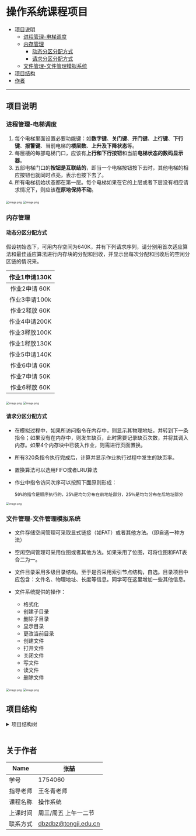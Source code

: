# 操作系统课程项目

* [项目说明](#项目说明)
   * [进程管理-电梯调度](#进程管理-电梯调度)
   * [内存管理](#内存管理)
      * [动态分区分配方式](#动态分区分配方式)
      * [请求分区分配方式](#请求分区分配方式)
   * [文件管理-文件管理模拟系统](#文件管理-文件管理模拟系统)
* [项目结构](#项目结构)
* [作者](#作者)

------

## 项目说明

### 进程管理-电梯调度

1. 每个电梯里面设置必要功能键：如**数字键**、**关门键**、**开门键**、**上行键**、**下行键**、**报警键**、当前电梯的**楼层数**、**上升及下降状态**等。
2. 每层楼的每部电梯门口，应该有**上行和下行按钮**和当前**电梯状态的数码显示器**。
3. 五部电梯门口的**按钮是互联结的**，即当一个电梯按钮按下去时，其他电梯的相应按钮也就同时点亮，表示也按下去了。
4. 所有电梯初始状态都在第一层。每个电梯如果在它的上层或者下层没有相应请求情况下，则应该**在原地保持不动**。

 <img src="https://upload-images.jianshu.io/upload_images/12014150-9c8f6f1b7547b823.png?imageMogr2/auto-orient/strip%7CimageView2/2/w/1240" alt="image.png" style="zoom:50%;" />

<img src="https://upload-images.jianshu.io/upload_images/12014150-3ee5d372211bfe25.png?imageMogr2/auto-orient/strip%7CimageView2/2/w/1240" alt="image.png" style="zoom:50%;" />

<br/>

### 内存管理

#### 动态分区分配方式

假设初始态下，可用内存空间为640K，并有下列请求序列，请分别用首次适应算法和最佳适应算法进行内存块的分配和回收，并显示出每次分配和回收后的空闲分区链的情况来。

| 作业1申请130K |
| :-----------: |
| 作业2申请 60K |
| 作业3申请100k |
| 作业2释放 60K |
| 作业4申请200K |
| 作业3释放100K |
| 作业1释放130K |
| 作业5申请140K |
| 作业6申请 60K |
| 作业7申请 50K |
| 作业6释放 60K |

<img src="https://upload-images.jianshu.io/upload_images/12014150-e9e2c23eb0309973.png?imageMogr2/auto-orient/strip%7CimageView2/2/w/1240" alt="image.png" style="zoom:50%;" />

<img src="https://upload-images.jianshu.io/upload_images/12014150-0b336d12d32d0cd8.png?imageMogr2/auto-orient/strip%7CimageView2/2/w/1240" alt="image.png" style="zoom:50%;" />

#### 请求分区分配方式

- 在模拟过程中，如果所访问指令在内存中，则显示其物理地址，并转到下一条指令；如果没有在内存中，则发生缺页，此时需要记录缺页次数，并将其调入内存。如果4个内存块中已装入作业，则需进行页面置换。

- 所有320条指令执行完成后，计算并显示作业执行过程中发生的缺页率。

- 置换算法可以选用FIFO或者LRU算法

- 作业中指令访问次序可以按照下面原则形成：  

      50%的指令是顺序执行的，25%是均匀分布在前地址部分，25％是均匀分布在后地址部分

<img src="https://upload-images.jianshu.io/upload_images/12014150-1060f1b40ab787fc.png?imageMogr2/auto-orient/strip%7CimageView2/2/w/1240" alt="image.png" style="zoom:50%;" />

<br/>

### 文件管理-文件管理模拟系统

- 文件存储空间管理可采取显式链接（如FAT）或者其他方法。（即自选一种方法）

- 空闲空间管理可采用位图或者其他方法。如果采用了位图，可将位图和FAT表合二为一。

- 文件目录采用多级目录结构。至于是否采用索引节点结构，自选。目录项目中应包含：文件名、物理地址、长度等信息。同学可在这里增加一些其他信息。

- 文件系统提供的操作：

  - 格式化
  - 创建子目录
  - 删除子目录
  - 显示目录
  - 更改当前目录
  - 创建文件
  - 打开文件
  - 关闭文件
  - 写文件
  - 读文件
  - 删除文件

<img src="https://upload-images.jianshu.io/upload_images/12014150-f936ef8c2fb62a75.png?imageMogr2/auto-orient/strip%7CimageView2/2/w/1240" alt="image.png" style="zoom:50%;" />

<img src="https://upload-images.jianshu.io/upload_images/12014150-c31f741e16c737a3.png?imageMogr2/auto-orient/strip%7CimageView2/2/w/1240" alt="image.png" style="zoom:50%;" />

<br/>

## 项目结构

<details>
	<summary>项目结构树</summary>

```
├── README.md
├── this.md
├── 进程管理_电梯调度
│   ├── README.md
│   ├── Resources
│   │   ├── Button
│   │   │   ├── doordown.png
│   │   │   ├── doordown_hover.png
│   │   │   ├── doordown_pressed.png
│   │   │   ├── doorup.png
│   │   │   ├── doorup_hover.png
│   │   │   ├── doorup_pressed.png
│   │   │   ├── down.png
│   │   │   ├── down_hover.png
│   │   │   ├── down_pressed.png
│   │   │   ├── state.png
│   │   │   ├── state_down.png
│   │   │   ├── state_up.png
│   │   │   ├── up.png
│   │   │   ├── up_hover.png
│   │   │   └── up_pressed.png
│   │   ├── Figure
│   │   │   └── people.png
│   │   └── Icon
│   │       ├── elevator.ico
│   │       └── icon.png
│   ├── Src
│   │   ├── dispatch.py
│   │   ├── myElevator.py
│   │   └── myElevatorInterface.py
│   ├── 电梯调度_设计方案报告.md
│   └── 电梯调度_设计方案报告.pdf
├── 内存管理_动态分区分配方式
│   ├── README.md
│   ├── Resource
│   │   └── memory.png
│   ├── src
│   │   ├── Dynamic partition allocation.html
│   │   └── static
│   │       ├── css
│   │       │   ├── range.css
│   │       │   └── style.css
│   │       └── js
│   │           ├── RangeSlider.js
│   │           ├── clear.js
│   │           ├── nextAssingment.js
│   │           ├── randColor.js
│   │           └── select.js
│   ├── 动态分区分配方式模拟_设计方案报告.md
│   └── 动态分区分配方式模拟_设计方案报告.pdf
├── 内存管理_请求分区分配方式
│   ├── DemandPaging.exe
│   ├── README.md
│   ├── src
│   │   └── DemandPaging.cpp
│   ├── 请求分区分配方式模拟_设计方案报告.md
│   └── 请求分区分配方式模拟_设计方案报告.pdf
└── 文件管理_文件管理模拟系统
    ├── BitMapInfo.txt
    ├── CategoryInfo.txt
    ├── FileManageSystem.exe
    ├── FileManageSystem.exe.config
    ├── FileManageSystem.pdb
    ├── MyControl.dll
    ├── MyControl.pdb
    ├── MyDiskInfo.txt
    ├── README.md
    ├── Resources
    │   ├── file18.png
    │   ├── file25.png
    │   ├── fileopen48.ico
    │   ├── folder18.png
    │   ├── folder25.png
    │   └── icon
    │       ├── help.ico
    │       ├── icon.ico
    │       └── note.ico
    ├── src
    │   ├── Category.cs
    │   ├── FCB.cs
    │   ├── Form
    │   │   ├── HelpForm
    │   │   │   ├── HelpForm.Designer.cs
    │   │   │   ├── HelpForm.cs
    │   │   │   └── HelpForm.resx
    │   │   ├── MainForm
    │   │   │   ├── MainForm.Designer.cs
    │   │   │   ├── MainForm.cs
    │   │   │   └── MainForm.resx
    │   │   └── NoteForm
    │   │       ├── NoteForm.Designer.cs
    │   │       ├── NoteForm.cs
    │   │       └── NoteForm.resx
    │   ├── Program.cs
    │   └── VirtualDisk.cs
    ├── 工程文件整体(防丢失).rar
    ├── 文件管理系统_设计方案报告.md
    └── 文件管理系统_设计方案报告.pdf
```
</details>

<br/>

## 关于作者

| Name     | 张喆                                                |
| -------- | --------------------------------------------------- |
| 学号     | 1754060                                             |
| 指导老师 | 王冬青老师                                          |
| 课程名称 | 操作系统                                          |
| 上课时间 | 周三/周五 上午一二节                                |
| 联系方式 | [dbzdbz@tongji.edu.cn](mailto:dbzdbz@tongji.edu.cn) |
